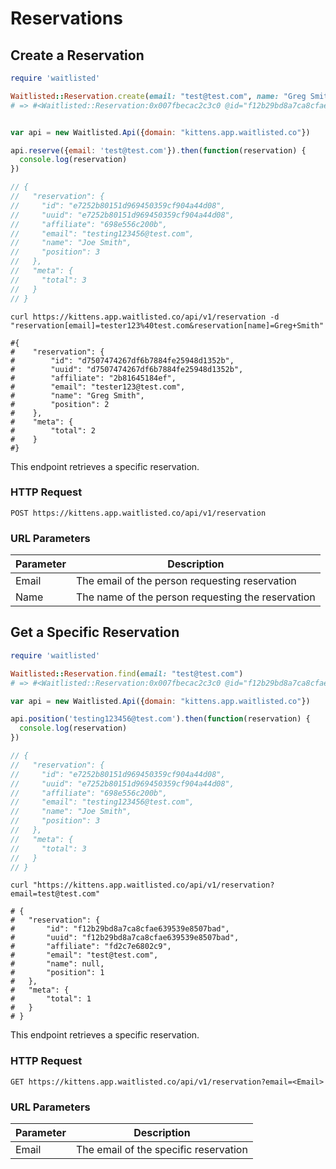 # Reservations

## Create a Reservation

```ruby
require 'waitlisted'

Waitlisted::Reservation.create(email: "test@test.com", name: "Greg Smith")
# => #<Waitlisted::Reservation:0x007fbecac2c3c0 @id="f12b29bd8a7ca8cfae639539e8507bad", @uuid="f12b29bd8a7ca8cfae639539e8507bad", @affiliate="fd2c7e6802c9", @email="test@test.com", @name=nil, @position=1, @meta={"total"=>1}>

```

```javascript

var api = new Waitlisted.Api({domain: "kittens.app.waitlisted.co"})

api.reserve({email: 'test@test.com'}).then(function(reservation) {
  console.log(reservation)
})

// {
//   "reservation": {
//     "id": "e7252b80151d969450359cf904a44d08",
//     "uuid": "e7252b80151d969450359cf904a44d08",
//     "affiliate": "698e556c200b",
//     "email": "testing123456@test.com",
//     "name": "Joe Smith",
//     "position": 3
//   },
//   "meta": {
//     "total": 3
//   }
// }


```

```shell
curl https://kittens.app.waitlisted.co/api/v1/reservation -d "reservation[email]=tester123%40test.com&reservation[name]=Greg+Smith"

#{
#    "reservation": {
#        "id": "d7507474267df6b7884fe25948d1352b",
#        "uuid": "d7507474267df6b7884fe25948d1352b",
#        "affiliate": "2b81645184ef",
#        "email": "tester123@test.com",
#        "name": "Greg Smith",
#        "position": 2
#    },
#    "meta": {
#        "total": 2
#    }
#}
```

This endpoint retrieves a specific reservation.

### HTTP Request

`POST https://kittens.app.waitlisted.co/api/v1/reservation`

### URL Parameters

Parameter | Description
--------- | -----------
Email | The email of the person requesting reservation
Name  | The name of the person requesting the reservation



## Get a Specific Reservation

```ruby
require 'waitlisted'

Waitlisted::Reservation.find(email: "test@test.com")
# => #<Waitlisted::Reservation:0x007fbecac2c3c0 @id="f12b29bd8a7ca8cfae639539e8507bad", @uuid="f12b29bd8a7ca8cfae639539e8507bad", @affiliate="fd2c7e6802c9", @email="test@test.com", @name=nil, @position=1, @meta={"total"=>1}>

```

```javascript
var api = new Waitlisted.Api({domain: "kittens.app.waitlisted.co"})

api.position('testing123456@test.com').then(function(reservation) {
  console.log(reservation)
})

// {
//   "reservation": {
//     "id": "e7252b80151d969450359cf904a44d08",
//     "uuid": "e7252b80151d969450359cf904a44d08",
//     "affiliate": "698e556c200b",
//     "email": "testing123456@test.com",
//     "name": "Joe Smith",
//     "position": 3
//   },
//   "meta": {
//     "total": 3
//   }
// }

```

```shell
curl "https://kittens.app.waitlisted.co/api/v1/reservation?email=test@test.com"

# {
#   "reservation": {
#       "id": "f12b29bd8a7ca8cfae639539e8507bad",
#       "uuid": "f12b29bd8a7ca8cfae639539e8507bad",
#       "affiliate": "fd2c7e6802c9",
#       "email": "test@test.com",
#       "name": null,
#       "position": 1
#   },
#   "meta": {
#       "total": 1
#   }
# }
```

This endpoint retrieves a specific reservation.

### HTTP Request

`GET https://kittens.app.waitlisted.co/api/v1/reservation?email=<Email>`

### URL Parameters

Parameter | Description
--------- | -----------
Email | The email of the specific reservation